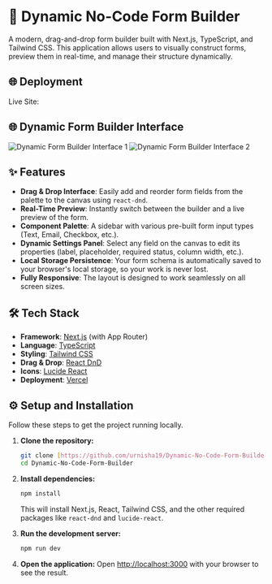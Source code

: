 # 🚀 Dynamic No-Code Form Builder

A modern, drag-and-drop form builder built with Next.js, TypeScript, and Tailwind CSS. This application allows users to visually construct forms, preview them in real-time, and manage their structure dynamically.

## 🌐 Deployment

Live Site:

## 🌐 Dynamic Form Builder Interface

![Dynamic Form Builder Interface 1](https://i.ibb.co.com/B2tkLQb1/1.png)
![Dynamic Form Builder Interface 2](https://i.ibb.co.com/HLyzWc20/2.png)

## ✨ Features

- **Drag & Drop Interface**: Easily add and reorder form fields from the palette to the canvas using `react-dnd`.
- **Real-Time Preview**: Instantly switch between the builder and a live preview of the form.
- **Component Palette**: A sidebar with various pre-built form input types (Text, Email, Checkbox, etc.).
- **Dynamic Settings Panel**: Select any field on the canvas to edit its properties (label, placeholder, required status, column width, etc.).
- **Local Storage Persistence**: Your form schema is automatically saved to your browser's local storage, so your work is never lost.
- **Fully Responsive**: The layout is designed to work seamlessly on all screen sizes.

## 🛠️ Tech Stack

- **Framework**: [Next.js](https://nextjs.org/) (with App Router)
- **Language**: [TypeScript](https://www.typescriptlang.org/)
- **Styling**: [Tailwind CSS](https://tailwindcss.com/)
- **Drag & Drop**: [React DnD](https://react-dnd.github.io/react-dnd/)
- **Icons**: [Lucide React](https://lucide.dev/)
- **Deployment**: [Vercel](https://vercel.com/)

## ⚙️ Setup and Installation

Follow these steps to get the project running locally.

1.  **Clone the repository:**

    ```bash
    git clone [https://github.com/urnisha19/Dynamic-No-Code-Form-Builder](https://github.com/urnisha19/Dynamic-No-Code-Form-Builder)
    cd Dynamic-No-Code-Form-Builder
    ```

2.  **Install dependencies:**

    ```bash
    npm install
    ```

    This will install Next.js, React, Tailwind CSS, and the other required packages like `react-dnd` and `lucide-react`.

3.  **Run the development server:**

    ```bash
    npm run dev
    ```

4.  **Open the application:**
    Open [http://localhost:3000](http://localhost:3000) with your browser to see the result.

